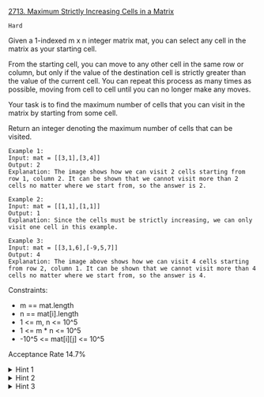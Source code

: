 [2713. Maximum Strictly Increasing Cells in a Matrix](https://leetcode.com/problems/maximum-strictly-increasing-cells-in-a-matrix/description/)

`Hard`

Given a 1-indexed m x n integer matrix mat, you can select any cell in the matrix as your starting cell.

From the starting cell, you can move to any other cell in the same row or column, but only if the value of the destination cell is strictly greater than the value of the current cell. You can repeat this process as many times as possible, moving from cell to cell until you can no longer make any moves.

Your task is to find the maximum number of cells that you can visit in the matrix by starting from some cell.

Return an integer denoting the maximum number of cells that can be visited.

```
Example 1:
Input: mat = [[3,1],[3,4]]
Output: 2
Explanation: The image shows how we can visit 2 cells starting from row 1, column 2. It can be shown that we cannot visit more than 2 cells no matter where we start from, so the answer is 2. 

Example 2:
Input: mat = [[1,1],[1,1]]
Output: 1
Explanation: Since the cells must be strictly increasing, we can only visit one cell in this example. 

Example 3:
Input: mat = [[3,1,6],[-9,5,7]]
Output: 4
Explanation: The image above shows how we can visit 4 cells starting from row 2, column 1. It can be shown that we cannot visit more than 4 cells no matter where we start from, so the answer is 4. 
``` 

Constraints:

- m == mat.length 
- n == mat[i].length 
- 1 <= m, n <= 10^5
- 1 <= m * n <= 10^5
- -10^5 <= mat[i][j] <= 10^5

Acceptance Rate
14.7%

<details>
<summary>Hint 1</summary>

We can try to build the answer in a bottom-up fashion, starting from the smallest values and increasing to the larger values.

</details>

<details>
<summary>Hint 2</summary>

Going through the values in sorted order, we can store the maximum path we have seen so far for a row/column.

</details>

<details>
<summary>Hint 3</summary>

When we are at a cell, we check its row and column to find out the best previous smaller value that we’ve got so far, and we use it to increment the current value of the row and column.

</details>